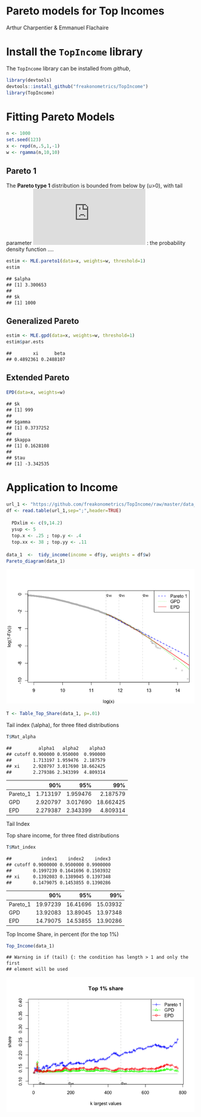 Pareto models for Top Incomes
================
Arthur Charpentier & Emmanuel Flachaire

# Install the `TopIncome` library

The `TopIncome` library can be installed from *github*,

``` r
library(devtools)
devtools::install_github("freakonometrics/TopIncome")
library(TopIncome)
```

# Fitting Pareto Models

``` r
n <- 1000
set.seed(123)
x <- repd(n,.5,1,-1)
w <- rgamma(n,10,10)
```

## Pareto 1

The **Pareto type 1** distribution is bounded from below by \(u>0\),
with tail parameter ![](http://latex.codecogs.com/gif.latex?%5Calpha) :
the probability density function ….

``` r
estim <- MLE.pareto1(data=x, weights=w, threshold=1)
estim
```

    ## $alpha
    ## [1] 3.300653
    ## 
    ## $k
    ## [1] 1000

## Generalized Pareto

``` r
estim <- MLE.gpd(data=x, weights=w, threshold=1)
estim$par.ests
```

    ##        xi      beta 
    ## 0.4892361 0.2488107

## Extended Pareto

``` r
EPD(data=x, weights=w)
```

    ## $k
    ## [1] 999
    ## 
    ## $gamma
    ## [1] 0.3737252
    ## 
    ## $kappa
    ## [1] 0.1628108
    ## 
    ## $tau
    ## [1] -3.342535

# Application to Income

``` r
url_1 <- "https://github.com/freakonometrics/TopIncome/raw/master/data_csv/dataframe_yw_1.csv"
df <- read.table(url_1,sep=";",header=TRUE)

  PDxlim <- c(9,14.2)
  ysup <- 5
  top.x <- .25 ; top.y <- .4
  top.xx <- 38 ; top.yy <- .11

data_1  <-  tidy_income(income = df$y, weights = df$w)
Pareto_diagram(data_1)
```

![](Top-Income_Package_files/figure-gfm/unnamed-chunk-6-1.png)<!-- -->

``` r
T <- Table_Top_Share(data_1, p=.01)
```

Tail index \(\alpha\), for three fited distributions

``` r
T$Mat_alpha
```

    ##          alpha1   alpha2    alpha3
    ## cutoff 0.900000 0.950000  0.990000
    ##        1.713197 1.959476  2.187579
    ## xi     2.920797 3.017690 18.662425
    ##        2.279386 2.343399  4.809314

|           |      90% |      95% |       99% |
| --------- | -------: | -------: | --------: |
| Pareto\_1 | 1.713197 | 1.959476 |  2.187579 |
| GPD       | 2.920797 | 3.017690 | 18.662425 |
| EPD       | 2.279387 | 2.343399 |  4.809314 |

Tail Index

Top share income, for three fited distributions

``` r
T$Mat_index
```

    ##           index1    index2    index3
    ## cutoff 0.9000000 0.9500000 0.9900000
    ##        0.1997239 0.1641696 0.1503932
    ## xi     0.1392083 0.1389045 0.1397348
    ##        0.1479075 0.1453855 0.1390286

|           |      90% |      95% |      99% |
| --------- | -------: | -------: | -------: |
| Pareto\_1 | 19.97239 | 16.41696 | 15.03932 |
| GPD       | 13.92083 | 13.89045 | 13.97348 |
| EPD       | 14.79075 | 14.53855 | 13.90286 |

Top Income Share, in percent (for the top
    1%)

``` r
Top_Income(data_1)
```

    ## Warning in if (tail) {: the condition has length > 1 and only the first
    ## element will be used

![](Top-Income_Package_files/figure-gfm/unnamed-chunk-12-1.png)<!-- -->
